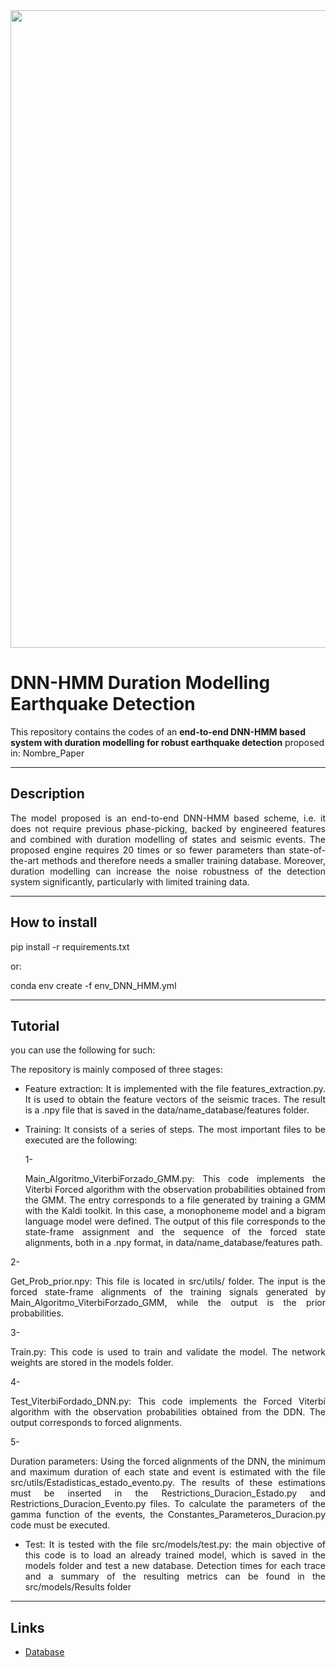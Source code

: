 <img src="http://www.lptv.cl/wp-content/uploads/2017/08/LOGO_2017_740x150.png" width="1020">

# DNN-HMM Duration Modelling Earthquake Detection

This repository contains the codes of an **end-to-end DNN-HMM based system with duration modelling for robust earthquake detection** proposed in: Nombre_Paper

--------------
## Description
<p align="justify"> 
The model proposed is an end-to-end DNN-HMM based scheme, i.e. it does not require previous phase-picking, backed by engineered features and combined with duration modelling of states and seismic events. The proposed engine requires 20 times or so fewer parameters than state-of-the-art methods and therefore needs a smaller training database. Moreover, duration modelling can increase the noise robustness of the detection system significantly, particularly with limited training data.</p>

--------------
## How to install 

pip install -r requirements.txt

or:

conda env create -f env_DNN_HMM.yml

--------------
## Tutorial


you can use the following for such:


<p align="justify"> The repository is mainly composed of three stages: </p>

- <p align="justify"> Feature extraction: It is implemented with the file features_extraction.py. It is used to obtain the feature vectors of the seismic traces. The result is a .npy file that is saved in the data/name_database/features folder.

- <p align="justify"> Training: It consists of a series of steps. The most important files to be executed are the following:</p>
    1-  <p align="justify">Main_Algoritmo_ViterbiForzado_GMM.py: This code implements the Viterbi Forced algorithm with the observation probabilities obtained from the GMM. The entry corresponds to a file generated by training a GMM with the Kaldi toolkit. In this case, a monophoneme model and a bigram language model were defined. The output of this file corresponds to the state-frame assignment and the sequence of the forced state alignments, both in a .npy format, in data/name_database/features path.</p>
2- <p align="justify">Get_Prob_prior.npy: This file is located in  src/utils/ folder. The input is the forced state-frame alignments of the training signals generated by Main_Algoritmo_ViterbiForzado_GMM, while the output is the prior probabilities.</p>
3- <p align="justify">Train.py: This code is used to train and validate the model. The network weights are stored in the models folder.</p>
4- <p align="justify">Test_ViterbiFordado_DNN.py: This code implements the Forced Viterbi algorithm with the observation probabilities obtained from the DDN. The output corresponds to forced alignments.</p>
5- <p align="justify">Duration parameters: Using the forced alignments of the DNN, the minimum and maximum duration of each state and event is estimated with the file src/utils/Estadisticas_estado_evento.py. The results of these estimations must be inserted in the Restrictions_Duracion_Estado.py and Restrictions_Duracion_Evento.py files. To calculate the parameters of the gamma function of the events, the Constantes_Parameteros_Duracion.py code must be executed.</p>

-  <p align="justify"> Test: It is tested with the file src/models/test.py: the main objective of this code is to load an already trained model, which is saved in the models folder and test a new database. Detection times for each trace and a summary of the resulting metrics can be found in the src/models/Results folder</p>


--------------

## Links
* <a href="https://drive.google.com/drive/folders/1wuC61PkiOQijR6jmmMmchectpmvkPFOm?usp=share_link" target="_blank">Database</a>